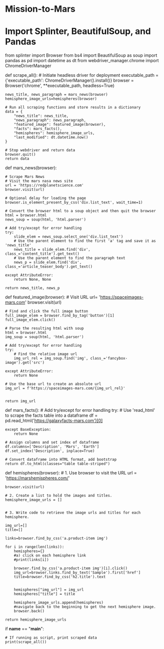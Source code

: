# Mission-to-Mars

# Import Splinter, BeautifulSoup, and Pandas
from splinter import Browser
from bs4 import BeautifulSoup as soup
import pandas as pd
import datetime as dt
from webdriver_manager.chrome import ChromeDriverManager


def scrape_all():
    # Initiate headless driver for deployment
    executable_path = {'executable_path': ChromeDriverManager().install()}
    browser = Browser('chrome', **executable_path, headless=True)

    news_title, news_paragraph = mars_news(browser)
    hemisphere_image_urls=hemispheres(browser)

    # Run all scraping functions and store results in a dictionary
    data = {
        "news_title": news_title,
        "news_paragraph": news_paragraph,
        "featured_image": featured_image(browser),
        "facts": mars_facts(),
        "hemispheres": hemisphere_image_urls,
        "last_modified": dt.datetime.now()
    }

    # Stop webdriver and return data
    browser.quit()
    return data


def mars_news(browser):

    # Scrape Mars News
    # Visit the mars nasa news site
    url = 'https://redplanetscience.com'
    browser.visit(url)

    # Optional delay for loading the page
    browser.is_element_present_by_css('div.list_text', wait_time=1)

    # Convert the browser html to a soup object and then quit the browser
    html = browser.html
    news_soup = soup(html, 'html.parser')

    # Add try/except for error handling
    try:
        slide_elem = news_soup.select_one('div.list_text')
        # Use the parent element to find the first 'a' tag and save it as 'news_title'
        news_title = slide_elem.find('div', class_='content_title').get_text()
        # Use the parent element to find the paragraph text
        news_p = slide_elem.find('div', class_='article_teaser_body').get_text()

    except AttributeError:
        return None, None

    return news_title, news_p


def featured_image(browser):
    # Visit URL
    url= 'https://spaceimages-mars.com'
    browser.visit(url)

    # Find and click the full image button
    full_image_elem = browser.find_by_tag('button')[1]
    full_image_elem.click()

    # Parse the resulting html with soup
    html = browser.html
    img_soup = soup(html, 'html.parser')

    # Add try/except for error handling
    try:
        # Find the relative image url
        img_url_rel = img_soup.find('img', class_='fancybox-image').get('src')

    except AttributeError:
        return None

    # Use the base url to create an absolute url
    img_url = f'https://spaceimages-mars.com/{img_url_rel}'


    return img_url

def mars_facts():
    # Add try/except for error handling
    try:
        # Use 'read_html' to scrape the facts table into a dataframe
        df = pd.read_html('https://galaxyfacts-mars.com')[0]

    except BaseException:
        return None

    # Assign columns and set index of dataframe
    df.columns=['Description', 'Mars', 'Earth']
    df.set_index('Description', inplace=True)

    # Convert dataframe into HTML format, add bootstrap
    return df.to_html(classes="table table-striped")


def hemispheres(browser):
        # 1. Use browser to visit the URL 
    url = 'https://marshemispheres.com/'

    browser.visit(url)

    # 2. Create a list to hold the images and titles.
    hemisphere_image_urls = []


    # 3. Write code to retrieve the image urls and titles for each hemisphere.

    img_url=[]
    title=[]

    links=browser.find_by_css('a.product-item img')

    for i in range(len(links)):
        hemispheres={}
        #a) click on each hemisphere link
        #print(links[i])
        
        browser.find_by_css('a.product-item img')[i].click()
        img_url=browser.links.find_by_text('Sample').first['href']
        title=browser.find_by_css('h2.title').text
    
        
        hemispheres["img_url"] = img_url
        hemispheres["title"] = title
        
        hemisphere_image_urls.append(hemispheres)
        #navigate back to the beginning to get the next hemisphere image.
        browser.back()
  
    return hemisphere_image_urls





if __name__ == "__main__":

    # If running as script, print scraped data
    print(scrape_all())